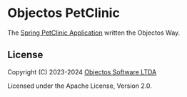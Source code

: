 # Objectos PetClinic

The [Spring PetClinic Application](https://github.com/spring-projects/spring-petclinic) written the Objectos Way.

## License

Copyright (C) 2023-2024 [Objectos Software LTDA](https://www.objectos.com.br)

Licensed under the Apache License, Version 2.0.
